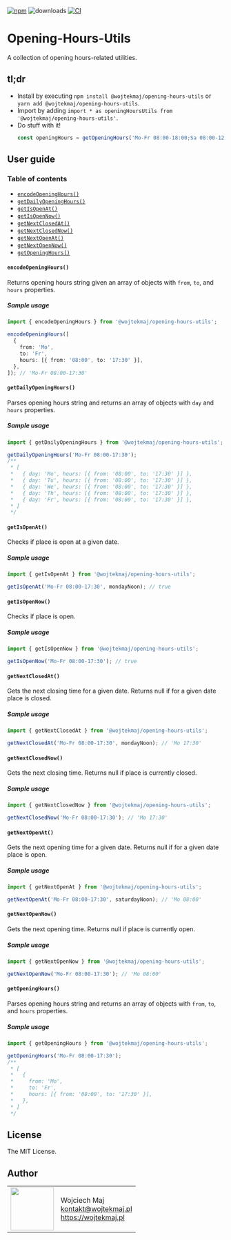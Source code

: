 [![npm](https://img.shields.io/npm/v/@wojtekmaj/opening-hours-utils.svg)](https://www.npmjs.com/package/@wojtekmaj/opening-hours-utils) ![downloads](https://img.shields.io/npm/dt/@wojtekmaj/opening-hours-utils.svg) [![CI](https://github.com/wojtekmaj/opening-hours-utils/workflows/CI/badge.svg)](https://github.com/wojtekmaj/opening-hours-utils/actions)

# Opening-Hours-Utils

A collection of opening hours-related utilities.

## tl;dr

- Install by executing `npm install @wojtekmaj/opening-hours-utils` or `yarn add @wojtekmaj/opening-hours-utils`.
- Import by adding `import * as openingHoursUtils from '@wojtekmaj/opening-hours-utils'`.
- Do stuff with it!
  ```ts
  const openingHours = getOpeningHours('Mo-Fr 08:00-18:00;Sa 08:00-12:00');
  ```

## User guide

### Table of contents

- [`encodeOpeningHours()`](#encodeOpeningHours)
- [`getDailyOpeningHours()`](#getDailyOpeningHours)
- [`getIsOpenAt()`](#getIsOpenAt)
- [`getIsOpenNow()`](#getIsOpenNow)
- [`getNextClosedAt()`](#getNextClosedAt)
- [`getNextClosedNow()`](#getNextClosedNow)
- [`getNextOpenAt()`](#getNextOpenAt)
- [`getNextOpenNow()`](#getNextOpenNow)
- [`getOpeningHours()`](#getOpeningHours)

#### `encodeOpeningHours()`

Returns opening hours string given an array of objects with `from`, `to`, and `hours` properties.

##### Sample usage

```ts
import { encodeOpeningHours } from '@wojtekmaj/opening-hours-utils';

encodeOpeningHours([
  {
    from: 'Mo',
    to: 'Fr',
    hours: [{ from: '08:00', to: '17:30' }],
  },
]); // 'Mo-Fr 08:00-17:30'
```

#### `getDailyOpeningHours()`

Parses opening hours string and returns an array of objects with `day` and `hours` properties.

##### Sample usage

```ts
import { getDailyOpeningHours } from '@wojtekmaj/opening-hours-utils';

getDailyOpeningHours('Mo-Fr 08:00-17:30');
/**
 * [
 *   { day: 'Mo', hours: [{ from: '08:00', to: '17:30' }] },
 *   { day: 'Tu', hours: [{ from: '08:00', to: '17:30' }] },
 *   { day: 'We', hours: [{ from: '08:00', to: '17:30' }] },
 *   { day: 'Th', hours: [{ from: '08:00', to: '17:30' }] },
 *   { day: 'Fr', hours: [{ from: '08:00', to: '17:30' }] },
 * ]
 */
```

#### `getIsOpenAt()`

Checks if place is open at a given date.

##### Sample usage

```ts
import { getIsOpenAt } from '@wojtekmaj/opening-hours-utils';

getIsOpenAt('Mo-Fr 08:00-17:30', mondayNoon); // true
```

#### `getIsOpenNow()`

Checks if place is open.

##### Sample usage

```ts
import { getIsOpenNow } from '@wojtekmaj/opening-hours-utils';

getIsOpenNow('Mo-Fr 08:00-17:30'); // true
```

#### `getNextClosedAt()`

Gets the next closing time for a given date. Returns null if for a given date place is closed.

##### Sample usage

```ts
import { getNextClosedAt } from '@wojtekmaj/opening-hours-utils';

getNextClosedAt('Mo-Fr 08:00-17:30', mondayNoon); // 'Mo 17:30'
```

#### `getNextClosedNow()`

Gets the next closing time. Returns null if place is currently closed.

##### Sample usage

```ts
import { getNextClosedNow } from '@wojtekmaj/opening-hours-utils';

getNextClosedNow('Mo-Fr 08:00-17:30'); // 'Mo 17:30'
```

#### `getNextOpenAt()`

Gets the next opening time for a given date. Returns null if for a given date place is open.

##### Sample usage

```ts
import { getNextOpenAt } from '@wojtekmaj/opening-hours-utils';

getNextOpenAt('Mo-Fr 08:00-17:30', saturdayNoon); // 'Mo 08:00'
```

#### `getNextOpenNow()`

Gets the next opening time. Returns null if place is currently open.

##### Sample usage

```ts
import { getNextOpenNow } from '@wojtekmaj/opening-hours-utils';

getNextOpenNow('Mo-Fr 08:00-17:30'); // 'Mo 08:00'
```

#### `getOpeningHours()`

Parses opening hours string and returns an array of objects with `from`, `to`, and `hours` properties.

##### Sample usage

```ts
import { getOpeningHours } from '@wojtekmaj/opening-hours-utils';

getOpeningHours('Mo-Fr 08:00-17:30');
/**
 * [
 *   {
 *     from: 'Mo',
 *     to: 'Fr',
 *     hours: [{ from: '08:00', to: '17:30' }],
 *   },
 * ]
 */
```

## License

The MIT License.

## Author

<table>
  <tr>
    <td>
      <img src="https://github.com/wojtekmaj.png?s=100" width="100">
    </td>
    <td>
      Wojciech Maj<br />
      <a href="mailto:kontakt@wojtekmaj.pl">kontakt@wojtekmaj.pl</a><br />
      <a href="https://wojtekmaj.pl">https://wojtekmaj.pl</a>
    </td>
  </tr>
</table>
